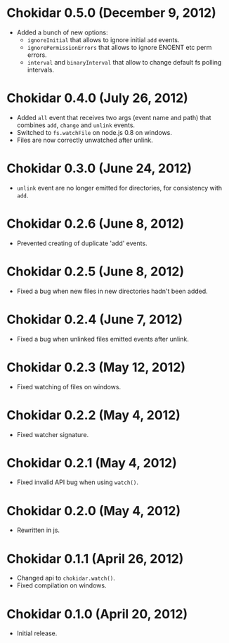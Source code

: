# Chokidar 0.5.0 (December 9, 2012)
* Added a bunch of new options:
    * `ignoreInitial` that allows to ignore initial `add` events.
    * `ignorePermissionErrors` that allows to ignore ENOENT etc perm errors.
    * `interval` and `binaryInterval` that allow to change default
    fs polling intervals.

# Chokidar 0.4.0 (July 26, 2012)
* Added `all` event that receives two args (event name and path) that
combines `add`, `change` and `unlink` events.
* Switched to `fs.watchFile` on node.js 0.8 on windows.
* Files are now correctly unwatched after unlink.

# Chokidar 0.3.0 (June 24, 2012)
* `unlink` event are no longer emitted for directories, for consistency
with `add`.

# Chokidar 0.2.6 (June 8, 2012)
* Prevented creating of duplicate 'add' events.

# Chokidar 0.2.5 (June 8, 2012)
* Fixed a bug when new files in new directories hadn't been added.

# Chokidar 0.2.4 (June 7, 2012)
* Fixed a bug when unlinked files emitted events after unlink.

# Chokidar 0.2.3 (May 12, 2012)
* Fixed watching of files on windows.

# Chokidar 0.2.2 (May 4, 2012)
* Fixed watcher signature.

# Chokidar 0.2.1 (May 4, 2012)
* Fixed invalid API bug when using `watch()`.

# Chokidar 0.2.0 (May 4, 2012)
* Rewritten in js.

# Chokidar 0.1.1 (April 26, 2012)
* Changed api to `chokidar.watch()`.
* Fixed compilation on windows.

# Chokidar 0.1.0 (April 20, 2012)
* Initial release.
